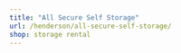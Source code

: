 ```yaml
---
title: "All Secure Self Storage"
url: /henderson/all-secure-self-storage/
shop: storage rental
---
```

